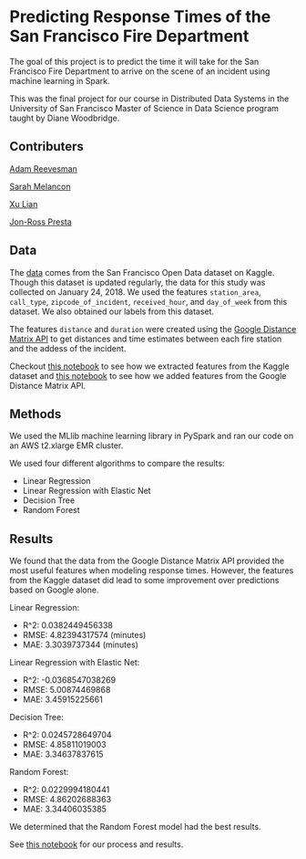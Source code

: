 # Predicting Response Times of the San Francisco Fire Department

The goal of this project is to predict the time it will take for the San Francisco Fire Department to arrive on the scene of an incident using machine learning in Spark.

This was the final project for our course in Distributed Data Systems in the University of San Francisco Master of Science in Data Science program taught by Diane Woodbridge.

## Contributers

[Adam Reevesman](https://github.com/areevesman)

[Sarah Melancon](https://github.com/smelancon)

[Xu Lian](https://github.com/xulianrenzoku)

[Jon-Ross Presta](https://github.com/jrpresta)

## Data

The [data](https://www.kaggle.com/datasf/san-francisco) comes from the San Francisco Open Data dataset on Kaggle. Though this dataset is updated regularly, the data for this study was collected on January 24, 2018. We used the features `station_area`, `call_type`, `zipcode_of_incident`, `received_hour`, and `day_of_week` from this dataset. We also obtained our labels from this dataset.

The features `distance` and `duration` were created using the [Google Distance Matrix API](https://developers.google.com/maps/documentation/distance-matrix/intro) to get distances and time estimates between each fire station and the addess of the incident.

Checkout [this notebook](/notebooks/data_prep.ipynb) to see how we extracted features from the Kaggle dataset and [this notebook](/notebooks/google_routes_data_prep.ipynb) to see how we added features from the Google Distance Matrix API.

## Methods

We used the MLlib machine learning library in PySpark and ran our code on an AWS t2.xlarge EMR cluster.

We used four different algorithms to compare the results:
- Linear Regression
- Linear Regression with Elastic Net
- Decision Tree
- Random Forest

## Results

We found that the data from the Google Distance Matrix API provided the most useful features when modeling response times. However, the features from the Kaggle dataset did lead to some improvement over predictions based on Google alone.

Linear Regression: 
- R^2:  0.0382449456338
- RMSE: 4.82394317574 (minutes)
- MAE: 3.3039737344 (minutes)

Linear Regression with Elastic Net:
- R^2:  -0.0368547038269
- RMSE: 5.00874469868
- MAE: 3.45915225661

Decision Tree:
- R^2:  0.0245728649704
- RMSE: 4.85811019003
- MAE: 3.34637837615

Random Forest:
- R^2:  0.0229994180441
- RMSE: 4.86202688363
- MAE: 3.34406035385

We determined that the Random Forest model had the best results.

See [this notebook](/notebooks/modeling.ipynb) for our process and results.
